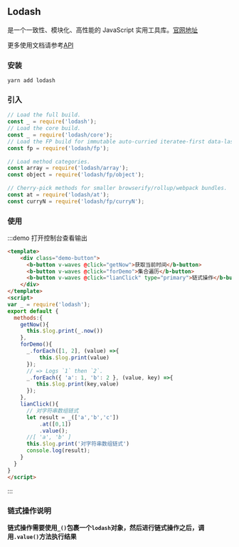 ## Lodash

是一个一致性、模块化、高性能的 JavaScript 实用工具库。[官网地址](https://www.lodashjs.com/)

更多使用文档请参考[API](https://www.lodashjs.com/docs/4.17.5.html#constant)

### 安装

```
yarn add lodash
```

### 引入

```javascript
// Load the full build.
const _ = require('lodash');
// Load the core build.
const _ = require('lodash/core');
// Load the FP build for immutable auto-curried iteratee-first data-last methods.
const fp = require('lodash/fp');
 
// Load method categories.
const array = require('lodash/array');
const object = require('lodash/fp/object');
 
// Cherry-pick methods for smaller browserify/rollup/webpack bundles.
const at = require('lodash/at');
const curryN = require('lodash/fp/curryN');
```

### 使用

:::demo 打开控制台查看输出
```html  
<template>
    <div class="demo-button">
      <b-button v-waves @click="getNow">获取当前时间</b-button>
      <b-button v-waves @click="forDemo">集合遍历</b-button>
      <b-button v-waves @click="lianClick" type="primary">链式操作</b-button>
    </div>
</template>
<script>
var _ = require('lodash');
export default {
  methods:{
    getNow(){
      this.$log.print(_.now())
    },
    forDemo(){
      _.forEach([1, 2], (value) =>{
          this.$log.print(value)
      });
      // => Logs `1` then `2`.
      _.forEach({ 'a': 1, 'b': 2 }, (value, key) =>{
         this.$log.print(key,value)
      });
    },
    lianClick(){
      // 对字符串数组链式
      let result = _(['a','b','c'])
          .at([0,1])
          .value();
      //[ 'a', 'b' ]
      this.$log.print('对字符串数组链式')
      console.log(result);
    }
  }
}
</script>
```
:::

### 链式操作说明

**链式操作需要使用`_()`包裹一个`lodash`对象，然后进行链式操作之后，调用`.value()`方法执行结果**



